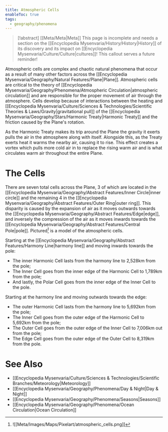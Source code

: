 ```yaml
---
title: Atmospheric Cells
enableToc: true
tags:
  - geography/phenomena
---
```


> [!abstract] [[Meta/Meta|Meta]]
> This page is incomplete and needs a section on the [[Encyclopedia Mysenvaria/History/History|History]] of its discovery and its impact on [[Encyclopedia Mysenvaria/Culture/Culture|cultures]]! This callout serves a future reminder!

Atmospheric cells are complex and chaotic natural phenomena that occur as a result of many other factors across the [[Encyclopedia Mysenvaria/Geography/Natural Features/Plane|Plane]]. Atmospheric cells are critical to the theory of [[Encyclopedia Mysenvaria/Geography/Phenomena/Atmospheric Circulation|atmospheric circulation]] and are responsible for the proper movement of air through the atmosphere. Cells develop because of interactions between the heating and [[Encyclopedia Mysenvaria/Culture/Sciences & Technologies/Scientific Theories & Laws/Gravity|gravitational pull]] of the [[Encyclopedia Mysenvaria/Geography/Stars/Harmonic Treaty|Harmonic Treaty]] and the friction caused by the Plane's rotation.

As the Harmonic Treaty makes its trip around the Plane the gravity it exerts pulls the air in the atmosphere along with itself. Alongside this, as the Treaty exerts heat it warms the nearby air, causing it to rise. This effect creates a vortex which pulls more cold air in to replace the rising warm air and is what circulates warm air throughout the entire Plane.
# The Cells
There are seven total cells across the Plane, 3 of which are located in the [[Encyclopedia Mysenvaria/Geography/Abstract Features/Inner Circle|inner circle]] and the remaining 4 in the [[Encyclopedia Mysenvaria/Geography/Abstract Features/Outer Ring|outer ring]]. This disparity is caused by the expansion of air as it moves outwards towards the [[Encyclopedia Mysenvaria/Geography/Abstract Features/Edge|edge]], and inversely the compression of the air as it moves inwards towards the [[Encyclopedia Mysenvaria/Geography/Abstract Features/Central Pole|pole]]. Pictured[^figure1] is a model of the atmospheric cells.

Starting at the [[Encyclopedia Mysenvaria/Geography/Abstract Features/Harmony Line|harmony line]] and moving inwards towards the pole:
- The inner Harmonic Cell lasts from the harmony line to 2,528km from the pole;
- The Inner Cell goes from the inner edge of the Harmonic Cell to 1,789km from the pole;
- And lastly, the Polar Cell goes from the inner edge of the Inner Cell to the pole.

Starting at the harmony line and moving outwards towards the edge:
- The outer Harmonic Cell lasts from the harmony line to 5,692km from the pole;
- The Inner Cell goes from the outer edge of the Harmonic Cell to 5,692km from the pole;
- The Outer Cell goes from the outer edge of the Inner Cell to 7,006km out from the pole;
- The Edge Cell goes from the outer edge of the Outer Cell to 8,319km from the pole.
# See Also
- [[Encyclopedia Mysenvaria/Culture/Sciences & Technologies/Scientific Branches/Meteorology|Meteorology]]
- [[Encyclopedia Mysenvaria/Geography/Phenomena/Day & Night|Day & Night]]
- [[Encyclopedia Mysenvaria/Geography/Phenomena/Seasons|Seasons]]
- [[Encyclopedia Mysenvaria/Geography/Phenomena/Ocean Circulation|Ocean Circulation]]


[^figure1]: ![[Meta/Images/Maps/Pixelart/atmospheric_cells.png]]